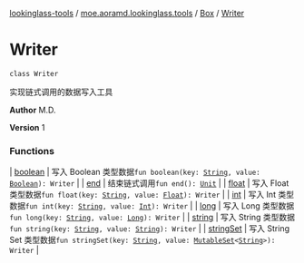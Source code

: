 [lookinglass-tools](../../../index.md) / [moe.aoramd.lookinglass.tools](../../index.md) / [Box](../index.md) / [Writer](./index.md)

# Writer

`class Writer`

实现链式调用的数据写入工具

**Author**
M.D.

**Version**
1

### Functions

| [boolean](boolean.md) | 写入 Boolean 类型数据`fun boolean(key: `[`String`](https://kotlinlang.org/api/latest/jvm/stdlib/kotlin/-string/index.html)`, value: `[`Boolean`](https://kotlinlang.org/api/latest/jvm/stdlib/kotlin/-boolean/index.html)`): Writer` |
| [end](end.md) | 结束链式调用`fun end(): `[`Unit`](https://kotlinlang.org/api/latest/jvm/stdlib/kotlin/-unit/index.html) |
| [float](float.md) | 写入 Float 类型数据`fun float(key: `[`String`](https://kotlinlang.org/api/latest/jvm/stdlib/kotlin/-string/index.html)`, value: `[`Float`](https://kotlinlang.org/api/latest/jvm/stdlib/kotlin/-float/index.html)`): Writer` |
| [int](int.md) | 写入 Int 类型数据`fun int(key: `[`String`](https://kotlinlang.org/api/latest/jvm/stdlib/kotlin/-string/index.html)`, value: `[`Int`](https://kotlinlang.org/api/latest/jvm/stdlib/kotlin/-int/index.html)`): Writer` |
| [long](long.md) | 写入 Long 类型数据`fun long(key: `[`String`](https://kotlinlang.org/api/latest/jvm/stdlib/kotlin/-string/index.html)`, value: `[`Long`](https://kotlinlang.org/api/latest/jvm/stdlib/kotlin/-long/index.html)`): Writer` |
| [string](string.md) | 写入 String 类型数据`fun string(key: `[`String`](https://kotlinlang.org/api/latest/jvm/stdlib/kotlin/-string/index.html)`, value: `[`String`](https://kotlinlang.org/api/latest/jvm/stdlib/kotlin/-string/index.html)`): Writer` |
| [stringSet](string-set.md) | 写入 String Set 类型数据`fun stringSet(key: `[`String`](https://kotlinlang.org/api/latest/jvm/stdlib/kotlin/-string/index.html)`, value: `[`MutableSet`](https://kotlinlang.org/api/latest/jvm/stdlib/kotlin.collections/-mutable-set/index.html)`<`[`String`](https://kotlinlang.org/api/latest/jvm/stdlib/kotlin/-string/index.html)`>): Writer` |

